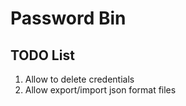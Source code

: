 #  Password Bin

## TODO List
1. Allow to delete credentials
2. Allow export/import json format files

